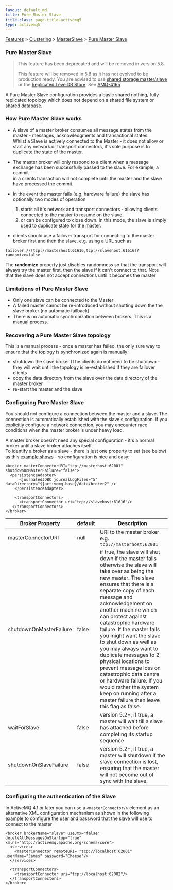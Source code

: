 ```yaml
---
layout: default_md
title: Pure Master Slave 
title-class: page-title-activemq5
type: activemq5
---
```


[Features](features) > [Clustering](clustering) > [MasterSlave](masterslave) > [Pure Master Slave](pure-master-slave)


### Pure Master Slave

> This feature has been deprecated and will be removed in version 5.8
> 
> This feature will be removed in 5.8 as it has not evolved to be production ready. You are advised to use [shared storage master/slave](masterslave) or the [Replicated LevelDB Store](replicated-leveldb-store). See [AMQ-4165](https://issues.apache.org/jira/browse/AMQ-4165)

A Pure Master Slave configuration provides a basic shared nothing, fully replicated topology which does not depend on a shared file system or shared database.

### How Pure Master Slave works

*   A slave of a master broker consumes all message states from the master - messages, acknowledgments and transactional states.  
    Whilst a Slave is actively connected to the Master - it does not allow or start any network or transport connectors, it's sole purpose is to duplicate the state of the master.

*   The master broker will only respond to a client when a message exchange has been successfully passed to the slave. For example, a commit  
    in a clients transaction will not complete until the master and the slave have processed the commit.

*   In the event the master fails (e.g. hardware failure) the slave has optionally two modes of operation
    1.  starts all it's network and transport connectors - allowing clients connected to the master to resume on the slave.
    2.  or can be configured to close down. In this mode, the slave is simply used to duplicate state for the master.

*   clients should use a failover transport for connecting to the master broker first and then the slave. e.g. using a URL such as
```
failover://(tcp://masterhost:61616,tcp://slavehost:61616)?randomize=false
```
The **randomize** property just disables randomness so that the transport will always try the master first, then the slave if it can't connect to that. Note that the slave does not accept connections until it becomes the master

### Limitations of Pure Master Slave

*   Only one slave can be connected to the Master
*   A failed master cannot be re-introduced without shutting down the the slave broker (no automatic failback)
*   There is no automatic synchronization between brokers. This is a manual process.

### Recovering a Pure Master Slave topology

This is a manual process - once a master has failed, the only sure way to ensure that the toplogy is synchronized again is manually:

*   shutdown the slave broker (The clients do not need to be shutdown - they will wait until the topology is re-established if they are failover clients
*   copy the data directory from the slave over the data directory of the master broker
*   re-start the master and the slave

### Configuring Pure Master Slave

You should not configure a connection between the master and a slave. The connection is automatically established with the slave's configuration. If you explicitly configure a network connection, you may encounter race conditions when the master broker is under heavy load.

A master broker doesn't need any special configuration - it's a normal broker until a slave broker attaches itself.  
To identify a broker as a slave - there is just one property to set (see below) as this [example shows](http://svn.apache.org/repos/asf/activemq/trunk/activemq-core/src/test/resources/org/apache/activemq/broker/ft/slave2.xml) - so configuration is nice and easy:
```
<broker masterConnectorURI="tcp://masterhost:62001" shutdownOnMasterFailure="false">
  <persistenceAdapter>
      <journaledJDBC journalLogFiles="5" dataDirectory="${activemq.base}/data/broker2" />
    </persistenceAdapter>

    <transportConnectors>
	  <transportConnector uri="tcp://slavehost:61616"/>
   </transportConnectors>
</broker>
```
Broker Property|default|Description
---|---|---
masterConnectorURI|null|URI to the master broker e.g. `tcp://masterhost:62001`
shutdownOnMasterFailure|false|if true, the slave will shut down if the master fails otherwise the slave will take over as being the new master. The slave ensures that there is a separate copy of each message and acknowledgement on another machine which can protect against catastrophic hardware failure. If the master fails you might want the slave to shut down as well as you may always want to duplicate messages to 2 physical locations to prevent message loss on catastrophic data centre or hardware failure. If you would rather the system keep on running after a master failure then leave this flag as false.
waitForSlave|false|version 5.2+, if true, a master will wait till a slave has attached before completing its startup sequence
shutdownOnSlaveFailure|false|version 5.2+, if true, a master will shutdown if the slave connection is lost, ensuring that the master will not become out of sync with the slave.

### Configuring the authentication of the Slave

In ActiveMQ 4.1 or later you can use a `<masterConnector/>` element as an alternative XML configuration mechanism as shown in the following [example](http://svn.apache.org/repos/asf/activemq/trunk/activemq-core/src/test/resources/org/apache/activemq/broker/ft/slave2.xml) to configure the user and password that the slave will use to connect to the master
```
<broker brokerName="slave" useJmx="false"  deleteAllMessagesOnStartup="true"  xmlns="http://activemq.apache.org/schema/core">
  <services>
    <masterConnector remoteURI= "tcp://localhost:62001" userName="James" password="Cheese"/>
  </services>

  <transportConnectors>
    <transportConnector uri="tcp://localhost:62002"/>
  </transportConnectors>
</broker>
```
